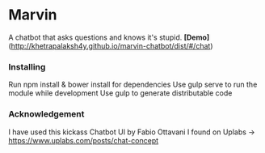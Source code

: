 # Marvin

A chatbot that asks questions and knows it's stupid.
**[Demo]**(http://khetrapalaksh4y.github.io/marvin-chatbot/dist/#/chat)

### Installing

Run npm install & bower install for dependencies
Use gulp serve to run the module while development
Use gulp to generate distributable code

### Acknowledgement

I have used this kickass Chatbot UI by Fabio Ottavani I found on Uplabs -> https://www.uplabs.com/posts/chat-concept

